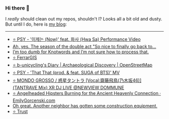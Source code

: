 ### Hi there 👋

I _really_ should clean out my repos, shouldn't I? Looks all a bit old and dusty. But until I do, here is [my blog](https://lostfocus.de/):

--- 

<!-- POST-LIST:START -->
- [⭐️ PSY - &#39;이제는 &lpar;Now&rpar;&#39; feat. 화사 &lpar;Hwa Sa&rpar; Performance Video](https://lostfocus.de/2022/05/04/230576/)
- [Ah, yes. The season of the double act &quot;So nice to finally go back to…](https://lostfocus.de/2022/05/04/230574/)
- [I’m too dumb for Knotwords and I’m not sure how to process that.](https://lostfocus.de/2022/05/03/230571/)
- [⭐️ FerrarGIS](https://lostfocus.de/2022/05/03/230569/)
- [⭐️ b-unicycling&#39;s Diary | Archaeological Discovery | OpenStreetMap](https://lostfocus.de/2022/04/30/230568/)
- [⭐️ PSY - &#39;That That &lpar;prod. &amp; feat. SUGA of BTS&rpar;&#39; MV](https://lostfocus.de/2022/04/29/230567/)
- [⭐️ MONDO GROSSO / 惑星タントラ [Vocal:齋藤飛鳥&lpar;乃木坂46&rpar;] &lpar;TANTRAVE Mix&rpar; XR DJ LIVE @NEWVIEW DOMMUNE](https://lostfocus.de/2022/04/29/230564/)
- [⭐️ Angelheaded Hipsters Burning for the Ancient Heavenly Connection · EmilyGorcenski.com](https://lostfocus.de/2022/04/29/230563/)
- [Oh great. Another neighbor has gotten some construction equipment.](https://lostfocus.de/2022/04/27/230558/)
- [⭐️ Trust](https://lostfocus.de/2022/04/27/230556/)
<!-- POST-LIST:END -->

<!--
**lostfocus/lostfocus** is a ✨ _special_ ✨ repository because its `README.md` (this file) appears on your GitHub profile.

Here are some ideas to get you started:

- 🔭 I’m currently working on ...
- 🌱 I’m currently learning ...
- 👯 I’m looking to collaborate on ...
- 🤔 I’m looking for help with ...
- 💬 Ask me about ...
- 📫 How to reach me: ...
- 😄 Pronouns: ...
- ⚡ Fun fact: ...
-->
